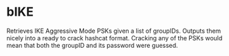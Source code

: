 # bIKE
Retrieves IKE Aggressive Mode PSKs given a list of groupIDs. Outputs them nicely into a ready to crack hashcat format. Cracking any of the PSKs would mean that both the groupID and its password were guessed.

